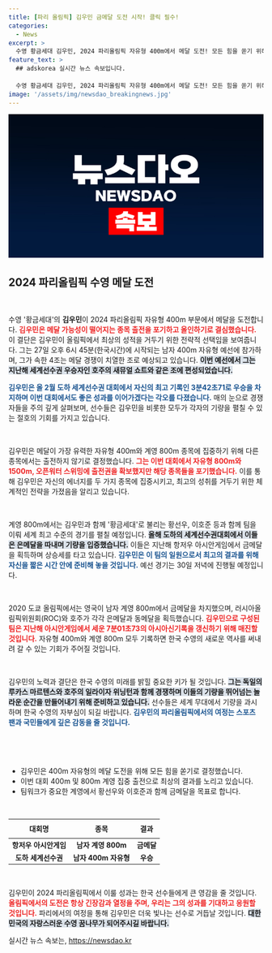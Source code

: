 ```yaml
---
title: [파리 올림픽] 김우민 금메달 도전 시작! 클릭 필수!
categories:
  - News
excerpt: >
  수영 황금세대 김우민, 2024 파리올림픽 자유형 400m에서 메달 도전! 모든 힘을 쏟기 위해 나머지 종목 포기한 그의 열정과 세계 정상급 라이벌들과의 격돌이 주목받고 있다.
feature_text: >
  ## adskorea 실시간 뉴스 속보입니다.

  수영 황금세대 김우민, 2024 파리올림픽 자유형 400m에서 메달 도전! 모든 힘을 쏟기 위해 나머지 종목 포기한 그의 열정과 세계 정상급 라이벌들과의 격돌이 주목받고 있다.
image: '/assets/img/newsdao_breakingnews.jpg'
---
```


<p><img src="/assets/img/newsdao_breakingnews.jpg" alt="adskorea 속보" /></p>

<h2 data-ke-size="size26">2024 파리올림픽 수영 메달 도전</h2>

<p data-ke-size="size16">&nbsp;</p>

<p>수영 '황금세대'의 <b>김우민</b>이 2024 파리올림픽 자유형 400m 부문에서 메달을 도전합니다. <b><span style="color: #ee2323;">김우민은 메달 가능성이 떨어지는 종목 출전을 포기하고 올인하기로 결심했습니다.</span></b> 이 결단은 김우민이 올림픽에서 최상의 성적을 거두기 위한 전략적 선택임을 보여줍니다. 그는 27일 오후 6시 45분(한국시간)에 시작되는 남자 400m 자유형 예선에 참가하며, 그가 속한 4조는 메달 경쟁이 치열한 조로 예상되고 있습니다. <b><span style="background-color: #21538527;">이번 예선에서 그는 지난해 세계선수권 우승자인 호주의 새뮤얼 쇼트와 같은 조에 편성되었습니다.</span></b> </p>

<p><b><span style="color: #1a5490;">김우민은 올 2월 도하 세계선수권 대회에서 자신의 최고 기록인 3분42초71로 우승을 차지하며 이번 대회에서도 좋은 성과를 이어가겠다는 각오를 다졌습니다.</span></b> 매의 눈으로 경쟁자들을 주의 깊게 살펴보며, 선수들은 김우민을 비롯한 모두가 각자의 기량을 펼칠 수 있는 절호의 기회를 가지고 있습니다.</p>

<p data-ke-size="size16">&nbsp;</p>

<p>김우민은 메달이 가장 유력한 자유형 400m와 계영 800m 종목에 집중하기 위해 다른 종목에서는 출전하지 않기로 결정했습니다. <b><span style="color: #ee2323;">그는 이번 대회에서 자유형 800m와 1500m, 오픈워터 스위밍에 출전권을 확보했지만 해당 종목들을 포기했습니다.</span></b> 이를 통해 김우민은 자신의 에너지를 두 가지 종목에 집중시키고, 최고의 성취를 거두기 위한 체계적인 전략을 가졌음을 알리고 있습니다.</p>

<p data-ke-size="size16">&nbsp;</p>

<p>계영 800m에서는 김우민과 함께 '황금세대'로 불리는 황선우, 이호준 등과 함께 팀을 이뤄 세계 최고 수준의 경기를 펼칠 예정입니다. <b><span style="background-color: #21538527;">올해 도하의 세계선수권대회에서 이들은 은메달을 따내며 기량을 입증했습니다.</span></b> 이들은 지난해 항저우 아시안게임에서 금메달을 획득하며 상승세를 타고 있습니다. <b><span style="color: #1a5490;">김우민은 이 팀의 일원으로서 최고의 결과를 위해 자신을 짧은 시간 안에 준비해 놓을 것입니다.</span></b> 예선 경기는 30일 저녁에 진행될 예정입니다.</p>

<p data-ke-size="size16">&nbsp;</p>

<p>2020 도쿄 올림픽에서는 영국이 남자 계영 800m에서 금메달을 차지했으며, 러시아올림픽위원회(ROC)와 호주가 각각 은메달과 동메달을 획득했습니다. <b><span style="color: #ee2323;">김우민으로 구성된 팀은 지난해 아시안게임에서 세운 7분01초73의 아시아신기록을 갱신하기 위해 매진할 것입니다.</span></b> 자유형 400m와 계영 800m 모두 기록하면 한국 수영의 새로운 역사를 써내려 갈 수 있는 기회가 주어질 것입니다.</p>

<p data-ke-size="size16">&nbsp;</p>

<p>김우민의 노력과 결단은 한국 수영의 미래를 밝힐 중요한 키가 될 것입니다. <b><span style="background-color: #21538527;">그는 독일의 루카스 마르텐스와 호주의 일라이자 위닝턴과 함께 경쟁하며 이들의 기량을 뛰어넘는 놀라운 순간을 만들어내기 위해 준비하고 있습니다.</span></b> 선수들은 세계 무대에서 기량을 과시하며 한국 수영의 자부심이 되길 바랍니다. <b><span style="color: #1a5490;">김우민의 파리올림픽에서의 여정는 스포츠 팬과 국민들에게 깊은 감동을 줄 것입니다.</span></b></p>

<p data-ke-size="size16">&nbsp;</p>

<p data-ke-size="size16">&nbsp;</p>

<ul>
    <li>김우민은 400m 자유형의 메달 도전을 위해 모든 힘을 쏟기로 결정했습니다.</li>
    <li>이번 대회 400m 및 800m 계영 집중 출전으로 최상의 결과를 노리고 있습니다.</li>
    <li>팀워크가 중요한 계영에서 황선우와 이호준과 함께 금메달을 목표로 합니다.</li>
</ul>

<p data-ke-size="size16">&nbsp;</p>

<table style="border-collapse: collapse; width: 100%;">
    <thead>
        <tr>
            <th style="text-align: center; height: 30px;"><b>대회명</b></th>
            <th style="text-align: center; height: 30px;"><b>종목</b></th>
            <th style="text-align: center; height: 30px;"><b>결과</b></th>
        </tr>
    </thead>
    <tbody>
        <tr>
            <td style="text-align: center; height: 17px;"><b>항저우 아시안게임</b></td>
            <td style="text-align: center; height: 17px;"><b>남자 계영 800m</b></td>
            <td style="text-align: center; height: 17px;"><b>금메달</b></td>
        </tr>
        <tr>
            <td style="text-align: center; height: 17px;"><b>도하 세계선수권</b></td>
            <td style="text-align: center; height: 17px;"><b>남자 400m 자유형</b></td>
            <td style="text-align: center; height: 17px;"><b>우승</b></td>
        </tr>
    </tbody>
</table>

<p data-ke-size="size16">&nbsp;</p>

<p>김우민이 2024 파리올림픽에서 이룰 성과는 한국 선수들에게 큰 영감을 줄 것입니다. <b><span style="color: #ee2323;">올림픽에서의 도전은 항상 긴장감과 열정을 주며, 우리는 그의 성과를 기대하고 응원할 것입니다.</span></b> 파리에서의 여정을 통해 김우민은 더욱 빛나는 선수로 거듭날 것입니다. <b><span style="background-color: #21538527;">대한민국의 자랑스러운 수영 꿈나무가 되어주시길 바랍니다.</span></b></p>
실시간 뉴스 속보는, <a href="https://newsdao.kr" rel="dofollow">https://newsdao.kr</a>



